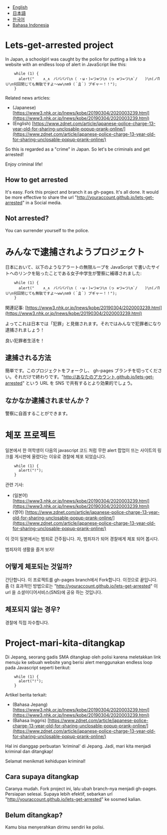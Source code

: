 - [English](#Lets-get-arrested-project)
- [日本語](#みんなで逮捕されようプロジェクト)
- [한국어](#체포-프로젝트)
- [Bahasa Indonesia](#Project-mari-kita-ditangkap)

# Lets-get-arrested project

In Japan, a schoolgirl was caught by the police for putting a link to a website with an endless loop of alert in JavaScript like this:

        while (1) {
          alert("    ∧_∧　ババババ\n（ ・ω・)=つ≡つ\n（っ ≡つ=つ\n`/　　)\n(ノΠＵ\n何回閉じても無駄ですよ～ww\nm9（＾Д＾）プギャー！！");
        }

Related news articles:

- (Japanese) [https://www3.nhk.or.jp/lnews/kobe/20190304/2020003239.html](https://www3.nhk.or.jp/lnews/kobe/20190304/2020003239.html)
- (English) [https://www.zdnet.com/article/japanese-police-charge-13-year-old-for-sharing-unclosable-popup-prank-online/](https://www.zdnet.com/article/japanese-police-charge-13-year-old-for-sharing-unclosable-popup-prank-online/)

So this is regarded as a "crime" in Japan. So let's be criminals and get arrested!

Enjoy criminal life!

## How to get arrested

It's easy. Fork this project and branch it as gh-pages. It's all done. It would be more effective to share the url "http://youraccount.github.io/lets-get-arrested" in a Social media.

## Not arrested?

You can surrender yourself to the police.

# みんなで逮捕されようプロジェクト

日本において、以下のようなアラートの無限ループを JavaScript で書いたサイトへのリンクを貼ったことである女子中学生が警察に補導されました:

        while (1) {
          alert("    ∧_∧　ババババ\n（ ・ω・)=つ≡つ\n（っ ≡つ=つ\n`/　　)\n(ノΠＵ\n何回閉じても無駄ですよ～ww\nm9（＾Д＾）プギャー！！");
        }

関連記事:
[https://www3.nhk.or.jp/lnews/kobe/20190304/2020003239.html](https://www3.nhk.or.jp/lnews/kobe/20190304/2020003239.html)

よってこれは日本では「犯罪」と見做されます。それではみんなで犯罪者になり逮捕されましょう！

良い犯罪者生活を！

## 逮捕される方法

簡単です。このプロジェクトをフォークし、 gh-pages ブランチを切ってください。それだけで終わりです。"http://あなたのアカウント.github.io/lets-get-arrested" という URL を SNS で共有するとより効果的でしょう。

## なかなか逮捕されませんか？

警察に自首することができます。

# 체포 프로젝트

일본에서 한 여학생이 다음의 javascript 코드 처럼 무한 alert 팝업이 뜨는 사이트의 링크를 게시판에 올렸다는 이유로 경찰에 체포 되었습니다.

        while (1) {
          alert("!");
        }

관련 기사:

- (일본어) [https://www3.nhk.or.jp/lnews/kobe/20190304/2020003239.html](https://www3.nhk.or.jp/lnews/kobe/20190304/2020003239.html)
- (영어) [https://www.zdnet.com/article/japanese-police-charge-13-year-old-for-sharing-unclosable-popup-prank-online/](https://www.zdnet.com/article/japanese-police-charge-13-year-old-for-sharing-unclosable-popup-prank-online/)

이 것이 일본에서는 범죄로 간주됩니다. 자, 범죄자가 되어 경찰에게 체포 되어 봅시다.

범죄자의 생활을 즐겨 보자!

## 어떻게 체포되는 것일까?

간단합니다. 이 프로젝트를 gh-pages branch에서 Fork합니다. 이것으로 끝입니다. 좀 더 효과적인 방법으로는 "http://youraccount.github.io/lets-get-arrested" 이 url 을 소셜미디어서비스(SNS)에 공유 하는 것입니다.

## 체포되지 않는 경우?

경찰에 직접 자수합니다.

# Project-mari-kita-ditangkap

Di Jepang, seorang gadis SMA ditangkap oleh polisi karena meletakkan link menuju ke sebuah website yang  berisi alert menggunakan endless loop pada Javascript seperti berikut:

        while (1) {
          alert("!");
        }

Artikel berita terkait:

- (Bahasa Jepang) [https://www3.nhk.or.jp/lnews/kobe/20190304/2020003239.html](https://www3.nhk.or.jp/lnews/kobe/20190304/2020003239.html)
- (Bahasa Inggris) [https://www.zdnet.com/article/japanese-police-charge-13-year-old-for-sharing-unclosable-popup-prank-online/](https://www.zdnet.com/article/japanese-police-charge-13-year-old-for-sharing-unclosable-popup-prank-online/)

Hal ini dianggap perbuatan 'kriminal' di Jepang. Jadi, mari kita menjadi kriminal dan ditangkap!

Selamat menikmati kehidupan kriminal!

## Cara supaya ditangkap

Caranya mudah. Fork project ini, lalu ubah branch-nya menjadi gh-pages. Persiapan selesai. Supaya lebih efektif, sebarkan url "http://youraccount.github.io/lets-get-arrested" ke sosmed kalian.

## Belum ditangkap?

Kamu bisa menyerahkan dirimu sendiri ke polisi.
